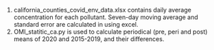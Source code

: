 1. california\_counties\_covid\_env\_data.xlsx contains daily average concentration for each pollutant. Seven-day moving average and standard error are calculated in using excel.
2. OMI\_statitic\_ca.py is used to calculate periodical (pre, peri and post) means of 2020 and 2015-2019, and their differences.
